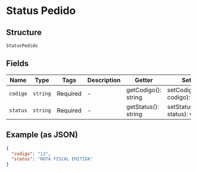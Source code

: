 
# Status Pedido

## Structure

`StatusPedido`

## Fields

| Name | Type | Tags | Description | Getter | Setter |
|  --- | --- | --- | --- | --- | --- |
| `codigo` | `string` | Required | - | getCodigo(): string | setCodigo(string codigo): void |
| `status` | `string` | Required | - | getStatus(): string | setStatus(string status): void |

## Example (as JSON)

```json
{
  "codigo": "13",
  "status": "NOTA FISCAL EMITIDA"
}
```

